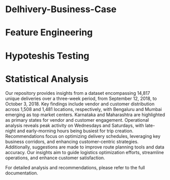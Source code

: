 # Delhivery-Business-Case
# Feature Engineering
# Hypoteshis Testing
# Statistical Analysis
Our repository provides insights from a dataset encompassing 14,817 unique deliveries over a three-week period, from September 12, 2018, to October 3, 2018. Key findings include vendor and customer distribution across 1,508 and 1,481 locations, respectively, with Bengaluru and Mumbai emerging as top market centers. Karnataka and Maharashtra are highlighted as primary states for vendor and customer engagement. Operational analysis reveals peak activity on Wednesdays and Saturdays, with late-night and early-morning hours being busiest for trip creation. Recommendations focus on optimizing delivery schedules, leveraging key business corridors, and enhancing customer-centric strategies. Additionally, suggestions are made to improve route planning tools and data accuracy. Our insights aim to guide logistics optimization efforts, streamline operations, and enhance customer satisfaction.

For detailed analysis and recommendations, please refer to the full documentation.
